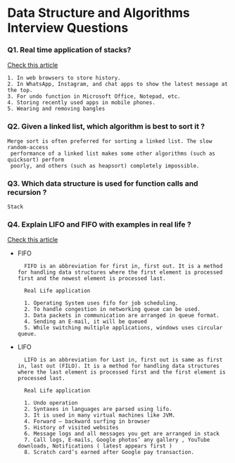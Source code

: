 # Data Structure and Algorithms Interview Questions

### Q1. Real time application of stacks?
[Check this article](https://www.geeksforgeeks.org/real-time-application-of-data-structures/)

    1. In web browsers to store history.
    2. In WhatsApp, Instagram, and chat apps to show the latest message at the top.
    3. For undo function in Microsoft Office, Notepad, etc.
    4. Storing recently used apps in mobile phones.
    5. Wearing and removing bangles

### Q2. Given a linked list, which algorithm is best to sort it ?

    Merge sort is often preferred for sorting a linked list. The slow random-access
     performance of a linked list makes some other algorithms (such as quicksort) perform 
     poorly, and others (such as heapsort) completely impossible. 

### Q3. Which data structure is used for function calls and recursion ?

    Stack

### Q4. Explain LIFO and FIFO with examples in real life ?

[Check this article](https://www.geeksforgeeks.org/real-time-application-of-data-structures/)

* FIFO

        FIFO is an abbreviation for first in, first out. It is a method for handling data structures where the first element is processed first and the newest element is processed last. 

        Real Life application

        1. Operating System uses fifo for job scheduling. 
        2. To handle congestion in networking queue can be used.
        3. Data packets in communication are arranged in queue format.
        4. Sending an E-mail, it will be queued
        5. While switching multiple applications, windows uses circular queue.

* LIFO

        LIFO is an abbreviation for Last in, first out is same as first in, last out (FILO). It is a method for handling data structures where the last element is processed first and the first element is processed last. 

        Real Life application

        1. Undo operation 
        2. Syntaxes in languages are parsed using lifo.
        3. It is used in many virtual machines like JVM.
        4. Forward – backward surfing in browser
        5. History of visited websites
        6. Message logs and all messages you get are arranged in stack
        7. Call logs, E-mails, Google photos’ any gallery , YouTube downloads, Notifications ( latest appears first )
        8. Scratch card’s earned after Google pay transaction.

